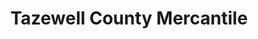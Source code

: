 ---
title: "Tazewell County Mercantile"
url: /richlands/tazewell-county-mercantile/
shop: Andenken
---